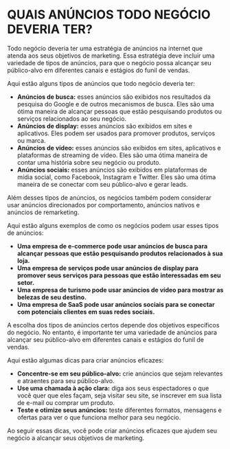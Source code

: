 # QUAIS ANÚNCIOS TODO NEGÓCIO DEVERIA TER?
Todo negócio deveria ter uma estratégia de anúncios na internet que atenda aos seus objetivos de marketing. Essa estratégia deve incluir uma variedade de tipos de anúncios, para que o negócio possa alcançar seu público-alvo em diferentes canais e estágios do funil de vendas.

Aqui estão alguns tipos de anúncios que todo negócio deveria ter:

* **Anúncios de busca:** esses anúncios são exibidos nos resultados da pesquisa do Google e de outros mecanismos de busca. Eles são uma ótima maneira de alcançar pessoas que estão pesquisando produtos ou serviços relacionados ao seu negócio.
* **Anúncios de display:** esses anúncios são exibidos em sites e aplicativos. Eles podem ser usados para promover produtos, serviços ou marca.
* **Anúncios de vídeo:** esses anúncios são exibidos em sites, aplicativos e plataformas de streaming de vídeo. Eles são uma ótima maneira de contar uma história sobre seu negócio ou produto.
* **Anúncios sociais:** esses anúncios são exibidos em plataformas de mídia social, como Facebook, Instagram e Twitter. Eles são uma ótima maneira de se conectar com seu público-alvo e gerar leads.

Além desses tipos de anúncios, os negócios também podem considerar usar anúncios direcionados por comportamento, anúncios nativos e anúncios de remarketing.

Aqui estão alguns exemplos de como os negócios podem usar esses tipos de anúncios:

* **Uma empresa de e-commerce pode usar anúncios de busca para alcançar pessoas que estão pesquisando produtos relacionados à sua loja.**
* **Uma empresa de serviços pode usar anúncios de display para promover seus serviços para pessoas que estão interessadas em seu setor.**
* **Uma empresa de turismo pode usar anúncios de vídeo para mostrar as belezas de seu destino.**
* **Uma empresa de SaaS pode usar anúncios sociais para se conectar com potenciais clientes em suas redes sociais.**

A escolha dos tipos de anúncios certos depende dos objetivos específicos do negócio. No entanto, é importante ter uma variedade de anúncios para alcançar seu público-alvo em diferentes canais e estágios do funil de vendas.

Aqui estão algumas dicas para criar anúncios eficazes:

* **Concentre-se em seu público-alvo:** crie anúncios que sejam relevantes e atraentes para seu público-alvo.
* **Use uma chamada à ação clara:** diga aos seus espectadores o que você quer que eles façam, seja visitar seu site, se inscrever em sua lista de e-mail ou comprar um produto.
* **Teste e otimize seus anúncios:** teste diferentes formatos, mensagens e ofertas para ver o que funciona melhor para seu negócio.

Ao seguir essas dicas, você pode criar anúncios eficazes que ajudem seu negócio a alcançar seus objetivos de marketing.